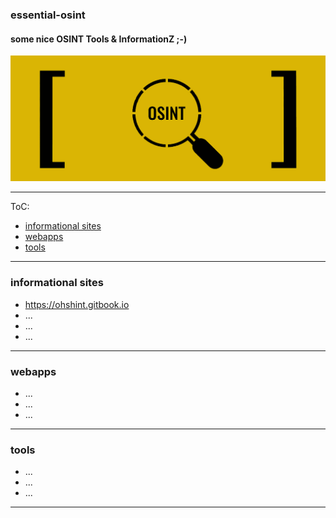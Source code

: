 ### essential-osint
#### some nice OSINT Tools &amp; InformationZ ;-)

![osint](https://github.com/vaginessa/essential-osint/blob/master/osint.png)

----
ToC:

+ [informational sites](#infosites)
+ [webapps](#webapps)
+ [tools](#tools)

----
### <a name="infosites"></a>informational sites
+ https://ohshint.gitbook.io
+ ...
+ ...
+ ...

----
### <a name="webapps"></a>webapps
+ ...
+ ...
+ ...

----
### <a name="tools"></a>tools
+ ...
+ ...
+ ...

----
